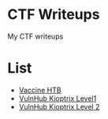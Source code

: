 # CTF Writeups

My CTF writeups

# List

- [Vaccine HTB](https://github.com/benjibrown/ctf-writeups/blob/main/HTB/vaccine.md)
- [VulnHub Kioptrix Level1](https://github.com/benjibrown/ctf-writeups/blob/main/VulnHub/kioptrix1.md)
- [VulnHub Kioptrix Level 2](https://github.com/benjibrown/ctf-writeups/blob/main/VulnHub/kioptrix2.md)
